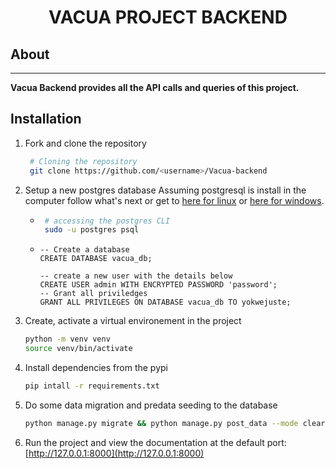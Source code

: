 <h1 align="center">VACUA PROJECT BACKEND</h1>

## About
****
**Vacua Backend provides all the API calls and queries of this project.**

## Installation
1. Fork and clone the repository
   ```bash
    # Cloning the repository
    git clone https://github.com/<username>/Vacua-backend
    ```
2. Setup a new postgres database
Assuming postgresql is install in the computer follow what's next or get to [here for linux](https://www.cherryservers.com/blog/how-to-install-and-setup-postgresql-server-on-ubuntu-20-04) or [here for windows](https://www.microfocus.com/documentation/idol/IDOL_12_0/MediaServer/Guides/html/English/Content/Getting_Started/Configure/_TRN_Set_up_PostgreSQL.htm).
   - ```bash
      # accessing the postgres CLI
      sudo -u postgres psql
      ```
   - ```postgresql
     -- Create a database
     CREATE DATABASE vacua_db;
     
     -- create a new user with the details below
     CREATE USER admin WITH ENCRYPTED PASSWORD 'password';
     -- Grant all priviledges
     GRANT ALL PRIVILEGES ON DATABASE vacua_db TO yokwejuste;
       ```
3. Create, activate a virtual environement in the project
    ```bash
    python -m venv venv
    source venv/bin/activate
    ```
4. Install dependencies from the pypi
    ```bash
    pip intall -r requirements.txt
   ```
5. Do some data migration and predata seeding to the database
    ```bash
   python manage.py migrate && python manage.py post_data --mode clear
   ```
6. Run the project and view the documentation at the default port: [http://127.0.0.1:8000](http://127.0.0.1:8000)
